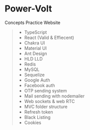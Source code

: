 # Power-Volt
Concepts Practice Website

> - TypeScript
> - React (Valid & Effiecent)
> - Chakra UI 
> - Material UI 
> - Ant Design
> - HLD LLD
> - Redis
> - MySQL 
> - Sequelize
> - Google Auth
> - Facebook auth
> - OTP sending system
> - Mail sending with nodemailer
> - Web sockets & web RTC
> - MVC folder structure
> - Refresh token
> - Black Listing
> - Cookies
